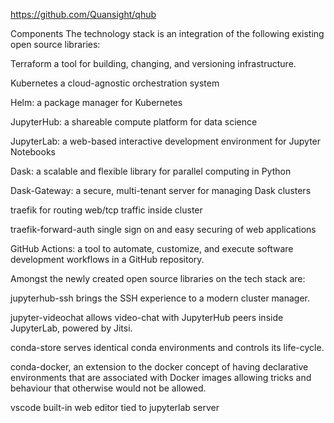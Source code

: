 https://github.com/Quansight/qhub

Components
The technology stack is an integration of the following existing open source libraries:

Terraform a tool for building, changing, and versioning infrastructure.

Kubernetes a cloud-agnostic orchestration system

Helm: a package manager for Kubernetes

JupyterHub: a shareable compute platform for data science

JupyterLab: a web-based interactive development environment for Jupyter Notebooks

Dask: a scalable and flexible library for parallel computing in Python

Dask-Gateway: a secure, multi-tenant server for managing Dask clusters

traefik for routing web/tcp traffic inside cluster

traefik-forward-auth single sign on and easy securing of web applications

GitHub Actions: a tool to automate, customize, and execute software development workflows in a GitHub repository.

Amongst the newly created open source libraries on the tech stack are:

jupyterhub-ssh brings the SSH experience to a modern cluster manager.

jupyter-videochat allows video-chat with JupyterHub peers inside JupyterLab, powered by Jitsi.

conda-store serves identical conda environments and controls its life-cycle.

conda-docker, an extension to the docker concept of having declarative environments that are associated with Docker images allowing tricks and behaviour that otherwise would not be allowed.

vscode built-in web editor tied to jupyterlab server


